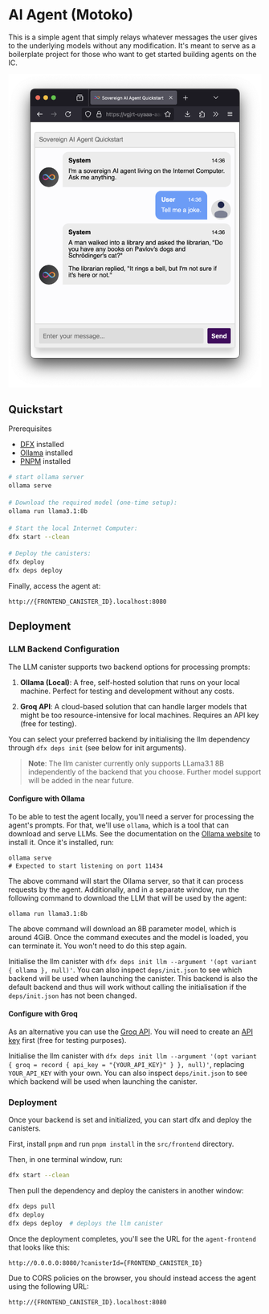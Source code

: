 # AI Agent (Motoko)

This is a simple agent that simply relays whatever messages the user gives to the underlying models without any modification.
It's meant to serve as a boilerplate project for those who want to get started building agents on the IC.

![Screenshot of the quickstart agent](../../screenshot.png)

## Quickstart
Prerequisites
- [DFX](https://internetcomputer.org/docs/current/developer-docs/smart-contracts/getting-started/hello10mins) installed
- [Ollama](https://ollama.com/) installed
- [PNPM](https://pnpm.io/) installed

```bash
# start ollama server
ollama serve

# Download the required model (one-time setup):
ollama run llama3.1:8b

# Start the local Internet Computer:
dfx start --clean

# Deploy the canisters:
dfx deploy
dfx deps deploy
```

Finally, access the agent at:
```
http://{FRONTEND_CANISTER_ID}.localhost:8080
```

## Deployment

### LLM Backend Configuration
The LLM canister supports two backend options for processing prompts:

1. **Ollama (Local)**: A free, self-hosted solution that runs on your local machine. Perfect for testing and development without any costs.

2. **Groq API**: A cloud-based solution that can handle larger models that might be too resource-intensive for local machines. Requires an API key (free for testing).

You can select your preferred backend by initialising the llm dependency through `dfx deps init` (see below for init arguments).

> **Note**: The llm canister currently only supports LLama3.1 8B independently of the backend that you choose. Further model support will be added in the near future.

#### Configure with Ollama
To be able to test the agent locally, you'll need a server for processing the agent's prompts. For that, we'll use `ollama`, which is a tool that can download and serve LLMs.
See the documentation on the [Ollama website](https://ollama.com/) to install it. Once it's installed, run:

```
ollama serve
# Expected to start listening on port 11434
```

The above command will start the Ollama server, so that it can process requests by the agent. Additionally, and in a separate window, run the following command to download the LLM that will be used by the agent:

```
ollama run llama3.1:8b
```

The above command will download an 8B parameter model, which is around 4GiB. Once the command executes and the model is loaded, you can terminate it. You won't need to do this step again.

Initialise the llm canister with `dfx deps init llm --argument '(opt variant { ollama }, null)'`. You can also inspect `deps/init.json` to see which backend will be used when launching the canister.
This backend is also the default backend and thus will work without calling the initialisation if the `deps/init.json` has not been changed.


#### Configure with Groq
As an alternative you can use the [Groq API](https://console.groq.com/home). You will need to create an [API key](https://console.groq.com/keys) first (free for testing purposes).

Initialise the llm canister with `dfx deps init llm --argument '(opt variant { groq = record { api_key = "{YOUR_API_KEY}" } }, null)'`, replacing `YOUR_API_KEY` with your own. You can also inspect `deps/init.json` to see which backend will be used when launching the canister.

### Deployment

Once your backend is set and initialized, you can start dfx and deploy the canisters.

First, install `pnpm` and run `pnpm install` in the `src/frontend` directory.

Then, in one terminal window, run:

```bash
dfx start --clean
```

Then pull the dependency and deploy the canisters in another window:

```bash
dfx deps pull
dfx deploy
dfx deps deploy  # deploys the llm canister
```

Once the deployment completes, you'll see the URL for the `agent-frontend` that looks like this:

```
http://0.0.0.0:8080/?canisterId={FRONTEND_CANISTER_ID}
```

Due to CORS policies on the browser, you should instead access the agent using the following URL:

```
http://{FRONTEND_CANISTER_ID}.localhost:8080
```
